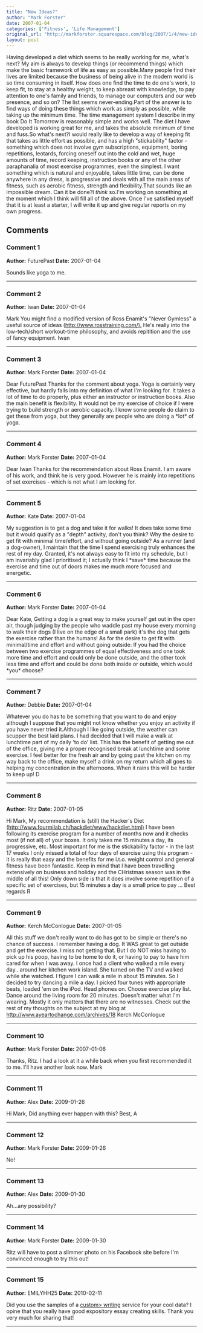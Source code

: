 ```yaml
---
title: "New Ideas?"
author: "Mark Forster"
date: 2007-01-04
categories: ['Fitness', 'Life Management']
original_url: "http://markforster.squarespace.com/blog/2007/1/4/new-ideas.html"
layout: post
---
```


Having developed a diet which seems to be really working for me, what's next? My aim is always to develop things (or recommend things) which make the basic framework of life as easy as possible.Many people find their lives are limited because the business of being alive in the modern world is so time consuming in itself. How does one find the time to do one's work, to keep fit, to stay at a healthy weight, to keep abreast with knowledge, to pay attention to one's family and friends, to manage our computers and our web presence, and so on? The list seems never-ending.Part of the answer is to find ways of doing these things which work as simply as possible, while taking up the minimum time. The time management system I describe in my book Do It Tomorrow is reasonably simple and works well. The diet I have developed is working great for me, and takes the absolute minimum of time and fuss.So what's next?I would really like to develop a way of keeping fit that takes as little effort as possible, and has a high "stickability" factor - something which does not involve gym subscriptions, equipment, boring repetitions, leotards, forcing oneself out into the cold and wet, huge amounts of time, record keeping, instruction books or any of the other paraphanalia of most exercise programmes, even the simplest. I want something which is natural and enjoyable, takes little time, can be done anywhere in any dress, is progressive and deals with all the main areas of fitness, such as aerobic fitness, strength and flexibility.That sounds like an impossible dream. Can it be done?I *think* so.I'm working on something at the moment which I think will fill all of the above. Once I've satisfied myself that it is at least a starter, I will write it up and give regular reports on my own progress.

## Comments

### Comment 1
**Author:** FuturePast
**Date:** 2007-01-04

Sounds like yoga to me.

---

### Comment 2
**Author:** Iwan
**Date:** 2007-01-04

Mark
You might find a modified version of Ross Enamit's "Never Gymless" a useful source of ideas (<http://www.rosstraining.com/).>
He's really into the low-tech/short workout-time philosophy, and avoids repitition and the use of fancy equipment.
Iwan

---

### Comment 3
**Author:** Mark Forster
**Date:** 2007-01-04

Dear FuturePast
Thanks for the comment about yoga. Yoga is certainly very effective, but hardly falls into my definition of what I'm looking for. It takes a lot of time to do properly, plus either an instructor or instruction books. Also the main benefit is flexibility. It would not be my exercise of choice if I were trying to build strength or aerobic capacity. I know some people do claim to get these from yoga, but they generally are people who are doing a \*lot\* of yoga.

---

### Comment 4
**Author:** Mark Forster
**Date:** 2007-01-04

Dear Iwan
Thanks for the recommendation about Ross Enamit. I am aware of his work, and think he is very good. However he is mainly into repetitions of set exercises - which is not what I am looking for.

---

### Comment 5
**Author:** Kate
**Date:** 2007-01-04

My suggestion is to get a dog and take it for walks! It does take some time but it would qualify as a "depth" activity, don't you think?
Why the desire to get fit with minimal time/effort, and without going outside? As a runner (and a dog-owner), I maintain that the time I spend exercising truly enhances the rest of my day. Granted, it's not always easy to fit into my schedule, but I am invariably glad I prioritised it; I actually think I \*save\* time because the exercise and time out of doors makes me much more focused and energetic.

---

### Comment 6
**Author:** Mark Forster
**Date:** 2007-01-04

Dear Kate,
Getting a dog is a great way to make yourself get out in the open air, though judging by the people who waddle past my house every morning to walk their dogs (I live on the edge of a small park) it's the dog that gets the exercise rather than the humans!
As for the desire to get fit with minimal/time and effort and without going outside:
If you had the choice between two exercise programmes of equal effectiveness and one took more time and effort and could only be done outside, and the other took less time and effort and could be done both inside or outside, which would \*you\* choose?

---

### Comment 7
**Author:** Debbie
**Date:** 2007-01-04

Whatever you do has to be something that you want to do and enjoy although I suppose that you might not know whether you enjoy an activity if you have never tried it.Although I like going outside, the weather can scupper the best laid plans.
I had decided that I will make a walk at lunchtime part of my daily 'to do' list. This has the benefit of getting me out of the office, giving me a proper recognised break at lunchtime and some exercise. I feel better for the fresh air and by going past the kitchen on my way back to the office, make myself a drink on my return which all goes to helping my concentration in the afternoons. When it rains this will be harder to keep up!
D

---

### Comment 8
**Author:** Ritz
**Date:** 2007-01-05

Hi Mark,
My recommendation is (still) the Hacker's Diet (<http://www.fourmilab.ch/hackdiet/www/hackdiet.html)>
I have been following its exercise program for a number of months now and it checks most (if not all) of your boxes. It only takes me 15 minutes a day, its progressive, etc.
Most important for me is the stickability factor - in the last 17 weeks I only missed a total of four days of exercise using this program - it is really that easy and the benefits for me i.t.o. weight control and general fitness have been fantastic. Keep in mind that I have been travelling extensively on business and holiday and the CHristmas season was in the middle of all this!
Only down side is that it does involve some repetition of a specific set of exercises, but 15 minutes a day is a small price to pay ...
Best regards
R

---

### Comment 9
**Author:** Kerch McConlogue
**Date:** 2007-01-05

All this stuff we don't really want to do has got to be simple or there's no chance of success.
I remember having a dog. It WAS great to get outside and get the exercise. I miss not getting that. But I do NOT miss having to pick up his poop, having to be home to do it, or having to pay to have him cared for when I was away.
I once had a client who walked a mile every day.. around her kitchen work island. She turned on the TV and walked while she watched. I figure I can walk a mile in about 15 minutes.
So I decided to try dancing a mile a day. I picked four tunes with appropriate beats, loaded 'em on the iPod. Head phones on. Choose exercise play list. Dance around the living room for 20 minutes. Doesn't matter what I'm wearing. Mostly it only matters that there are no witnesses.
Check out the rest of my thoughts on the subject at my blog at <http://www.ayeartochange.com/archives/18>
Kerch McConlogue

---

### Comment 10
**Author:** Mark Forster
**Date:** 2007-01-06

Thanks, Ritz. I had a look at it a while back when you first recommended it to me. I'll have another look now.
Mark

---

### Comment 11
**Author:** Alex
**Date:** 2009-01-26

Hi Mark,
Did anything ever happen with this?
Best,
A

---

### Comment 12
**Author:** Mark Forster
**Date:** 2009-01-26

No!

---

### Comment 13
**Author:** Alex
**Date:** 2009-01-30

Ah...any possibility?

---

### Comment 14
**Author:** Mark Forster
**Date:** 2009-01-30

Ritz will have to post a slimmer photo on his Facebook site before I'm convinced enough to try this out!

---

### Comment 15
**Author:** EMILYHH25
**Date:** 2010-02-11

Did you use the samples of a <a href="<http://quality-papers.com">custom> writing</a> service for your cool data? I opine that you really have good expository essay creating skills. Thank you very much for sharing that!

---
